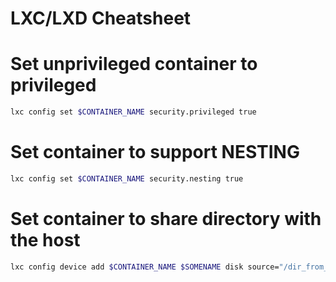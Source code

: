 # LXC/LXD Cheatsheet

# Set unprivileged container to privileged
```bash
lxc config set $CONTAINER_NAME security.privileged true
```

# Set container to support NESTING
```bash
lxc config set $CONTAINER_NAME security.nesting true
```

# Set container to share directory with the host
```bash
lxc config device add $CONTAINER_NAME $SOMENAME disk source="/dir_from_host" path="/home/user/dir_on_container"
```